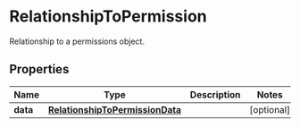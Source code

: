 

# RelationshipToPermission

Relationship to a permissions object.

## Properties

Name | Type | Description | Notes
------------ | ------------- | ------------- | -------------
**data** | [**RelationshipToPermissionData**](RelationshipToPermissionData.md) |  |  [optional]



